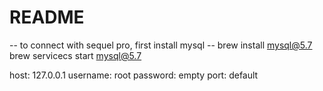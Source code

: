 # README


-- to connect with sequel pro, first install mysql --
brew install mysql@5.7
brew servicecs start mysql@5.7

host: 127.0.0.1
username: root
password: empty
port: default
